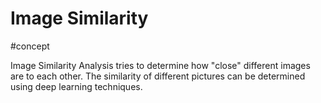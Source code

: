 # Image Similarity
#concept 

Image Similarity Analysis tries to determine how "close" different images are to each other. The similarity of different pictures can be determined using deep learning techniques.